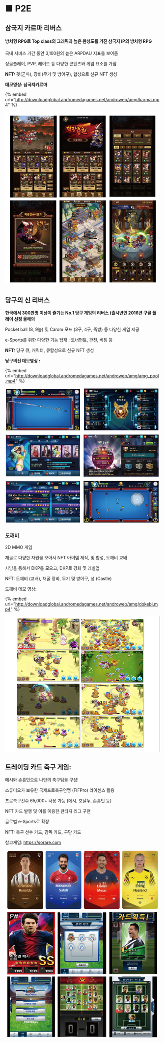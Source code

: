 # ■ P2E

## 삼국지 카르마 리버스

#### 방치형 RPG로 Top class의 그래픽과 높은 완성도를 가진 삼국지 IP의 방치형 RPG

국내 서비스 기간 동안 3,100원의 높은 ARPDAU 지표를 보여줌

싱글플레이, PVP, 레이드 등 다양한 콘텐츠와 게임 요소를 가짐

**NFT:** 펫(군마), 장비(무기 및 방어구), 합성으로 신규 NFT 생성

**데모영상:  삼국지카르마**

{% embed url="http://downloadglobal.andromedagames.net/androweb/amg/karma.mp4" %}

![](.gitbook/assets/삼국지.png)

&#x20;  &#x20;

## 당구의 신 리버스&#x20;

**한국에서 300만명 이상이 즐기는 No.1 당구 게임의 리버스 (출시년인 2016년 구글 플레이 선정 올해의** &#x20;

Pocket ball (8, 9볼) 및 Carom 모드 (3구, 4구, 죽방) 등 다양한 게임 제공

e-Sports를 위한 다양한 기능 탑재 : 토너먼트, 관전, 베팅 등

**NFT:** 당구 큐, 캐릭터, 큐합성으로 신규 NFT 생성

**당구의신 데모영상 :**

{% embed url="http://downloadglobal.andromedagames.net/androweb/amg/amg_pool.mp4" %}



![](.gitbook/assets/당구의신.png)



### 도깨비

2D MMO 게임

채굴로 다양한 자원을 모아서 NFT 아이템 제작, 및 합성, 도깨비 교배

사냥을 통해서 DKP를 모으고, DKP로 강화 및 레벨업

NFT: 도깨비 (교배), 채굴 장비, 무기 및 방어구, 성 (Castle)

도깨비 데모 영상:

{% embed url="http://downloadglobal.andromedagames.net/androweb/amg/dokebi.mp4" %}

![](.gitbook/assets/도깨비.png)



## **트레이딩 카드 축구 게임:**

메시와 손흥민으로 나만의 축구팀을 구성!



스튜디오가 보유한 국제프로축구연맹 (FIFPro) 라이센스 활용

프로축구선수 65,000+ 사용 가능 (메시, 호날두, 손흥민 등)

NFT 카드 발행 및 이를 이용한 판타지 리그 구현

글로벌 e-Sports로 확장

NFT: 축구 선수 카드, 감독 카드, 구단 카드

참고게임: https://sorare.com



![](.gitbook/assets/트레이딩축구.png)

